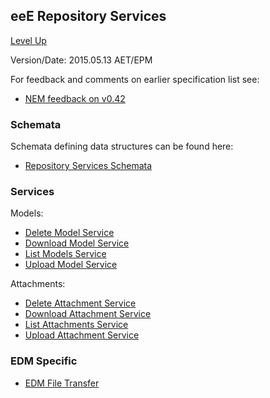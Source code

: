 ## eeE Repository Services ##

[Level Up](../README.md)

Version/Date: 2015.05.13 AET/EPM

For feedback and comments on earlier specification list see:

* [NEM feedback on v0.42](nem-feedback.md)

### Schemata
Schemata defining data structures can be found here:

* [Repository Services Schemata](a_schemata/README.md)

### Services

Models:

* [Delete Model Service](delete_model_service.md)
* [Download Model Service](download_model_service.md)
* [List Models Service](list_model_service.md)
* [Upload Model Service](upload_model_service.md)

Attachments:

* [Delete Attachment Service](delete_attachment_service.md)
* [Download Attachment Service](download_attachment_service.md)
* [List Attachments Service](list_attachment_service.md)
* [Upload Attachment Service](upload_attachment_service.md)


### EDM Specific

* [EDM File Transfer](edm_file_transfer.md)



